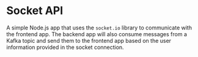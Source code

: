 # Socket API

A simple Node.js app that uses the `socket.io` library to communicate with the frontend app. The backend app will also consume messages from a Kafka topic and send them to the frontend app based on the user information provided in the socket connection.
